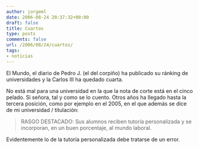 ```yaml
---
author: jorgeml
date: 2006-08-24 20:37:32+00:00
draft: false
title: Cuartos
type: posts
comments: false
url: /2006/08/24/cuartos/
tags:
- noticias
---
```


El Mundo, el diario de Pedro J. (el del corpiño) ha publicado su ránking de universidades y la Carlos III ha quedado cuarta.

No está mal para una universidad en la que la nota de corte está en el cinco pelado. Si señora, tal y como se lo cuento. Otros años ha llegado hasta la tercera posición, como por ejemplo en el 2005, en el que además se dice de mi universidad / titulación:

> RASGO DESTACADO: Sus alumnos reciben tutoría personalizada y se incorporan, en un buen porcentaje, al mundo laboral.

Evidentemente lo de la tutoría personalizada debe tratarse de un error.
